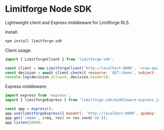 # Limitforge Node SDK

Lightweight client and Express middleware for Limitforge RLS.

Install:
```bash
npm install limitforge-sdk
```

Client usage:
```js
import { LimitforgeClient } from 'limitforge-sdk';

const client = new LimitforgeClient('http://localhost:8000', '<raw-api-key>');
const decision = await client.check({ resource: 'GET:/demo', subject: 'user:1', cost: 1 });
console.log(decision.allowed, decision.headers);
```

Express middleware:
```js
import express from 'express';
import { limitforgeExpress } from 'limitforge-sdk/middleware-express.js';

const app = express();
app.use(limitforgeExpress({ baseUrl: 'http://localhost:8000', apiKey: '<raw-api-key>' }));
app.get('/demo', (req, res) => res.send('ok'));
app.listen(3000);
```
